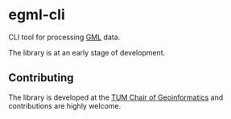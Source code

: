 # egml-cli

CLI tool for processing [GML](https://www.ogc.org/standards/gml/) data.

The library is at an early stage of development.

## Contributing

The library is developed at the [TUM Chair of Geoinformatics](https://github.com/tum-gis) and contributions are highly welcome.
